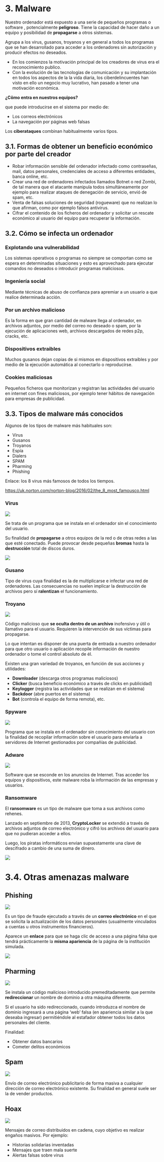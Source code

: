 # 3. Malware

Nuestro ordenador está expuesto a una serie de pequeños programas o software , potencialmente **peligroso**. Tiene la capacidad de hacer daño a un equipo y posibilidad de **propagarse** a otros sistemas.

Agrupa a los virus, gusanos, troyanos y en general a todos los programas que se han desarrollado para acceder a los ordenadores sin autorización y producir efectos no deseados.

- En los comienzos la motivación principal de los creadores de virus era el reconocimiento publico.
- Con la evolución de las tecnologías de comunicación y su implantación en todos los aspectos de la la vida diaria, los ciberdelincuentes han visto en ello un negocio muy lucrativo, han pasado a tener una motivación económica.

**¿Cömo entra en nuestros equipos?**

que puede introducirse en el sistema por medio de:

- Los correos electrónicos
- La navegación por páginas web falsas

Los **ciberataques** combinan habitualmente varios tipos.

## 3.1. Formas de obtener un beneficio económico por parte del creador

- Robar información sensible del ordenador infectado como contraseñas, mail, datos personales,
credenciales de acceso a diferentes entidades, banca online, etc.
- Crear una red de ordenadores infectados llamados Botnet o red Zombi, de tal manera que el
atacante manipula todos simultáneamente por ejemplo para realizar ataques de denegación de
servicio, envió de spam, etc.
- Venta de falsas soluciones de seguridad (rogueware) que no realizan lo que afirman, como por
ejemplo falsos antivirus.
- Cifrar el contenido de los ficheros del ordenador y solicitar un rescate económico al usuario del
equipo para recuperar la información.

## 3.2. Cómo se infecta un ordenador

### Explotando una vulnerabilidad

Los sistemas operativos o programas no siempre se comportan como se espera en determinadas situaciones y esto es aprovechado para ejecutar comandos no
deseados o introducir programas maliciosos.

### Ingeniería social

Mediante técnicas de abuso de confianza para apremiar a un usuario a que realice
determinada acción.

### Por un archivo malicioso

Es la forma en que gran cantidad de malware llega al ordenador, en archivos adjuntos, por medio del correo no deseado o spam, por la ejecución de aplicaciones web, archivos descargados de redes p2p, cracks, etc.

### Dispositivos extraibles

Muchos gusanos dejan copias de si mismos en dispositivos extraibles y por
medio de la ejecución automática al conectarlo o reproducirse.

### Cookies maliciosas

Pequeños ficheros que monitorizan y registran las actividades del usuario en
internet con fines maliciosos, por ejemplo tener hábitos de navegación para empresas de publicidad.

## 3.3. Tipos de malware más conocidos

Algunos de los tipos de malware más habituales son:

- Virus
- Gusanos
- Troyanos
- Espía
- Dialers
- SPAM
- Pharming
- Phishing

Enlace: los 8 virus más famosos de todos los tiempos.

https://uk.norton.com/norton-blog/2016/02/the_8_most_famousco.html

### Virus

![](img/2019-12-10-09-23-43.png)

Se trata de un programa que se instala en el ordenador sin el conocimiento del usuario.

Su finalidad de **propagarse** a otros equipos de la red o de otras redes a las que esté conectado.
Puede provocar desde pequeñas **bromas** hasta la **destrucción** total de discos duros.

![](img/2019-11-23-18-04-26.png)

### Gusano

Tipo de virus cuya finalidad es la de multiplicarse e infectar una red de ordenadores. Las consecuencias no suelen implicar la destrucción de archivos pero sí **ralentizan** el funcionamiento.

### Troyano

![](img/2019-12-10-09-00-14.png)

Código malicioso que **se oculta dentro de un archivo** inofensivo y útil o llamativo para el usuario. Requieren la intervención de sus víctimas para propagarse.

Lo que intentan es disponer de una puerta de entrada a nuestro ordenador para que otro usuario o aplicación recopile información de nuestro ordenador o tome el control absoluto de él.

Existen una gran variedad de troyanos, en función de sus acciones y utilidades:

- **Downloader** (descarga otros programas maliciosos)
- **Clicker** (busca beneficio económico a través de clicks en publicidad)
- **Keylogger** (registra las actividades que se realizan en el sistema)
- **Backdoor** (abre puertos en el sistema)
- **Bot** (controla el equipo de forma remota), etc.

### Spyware

![](img/2019-12-10-09-19-13.png)

Programa que se instala en el ordenador sin conocimiento del usuario con la finalidad de recopilar información sobre el usuario para enviarla a servidores de Internet gestionados por compañías de publicidad.

### Adware

![](img/2019-12-10-09-19-42.png)

Software que se esconde en los anuncios de Internet. Tras acceder los equipos y dispositivos, este malware roba la información de las empresas y usuarios.

### Ransomware

El **ransomware** es un tipo de malware que toma a sus archivos como rehenes.

Lanzado en septiembre de 2013, **CryptoLocker** se extendió a través de archivos adjuntos de correo electrónico y cifró los archivos del usuario para que no pudieran acceder a ellos.

Luego, los piratas informáticos envian supuestamente una clave de descifrado a cambio de una suma de dinero.

![](img/2019-11-27-08-27-37.png)

# 3.4. Otras amenazas malware

## Phishing

![](img/2019-12-10-09-01-08.png)

Es un tipo de fraude ejecutado a través de un **correo electrónico** en el que se solicita la actualización de los datos personales (usualmente vinculados a cuentas u otros instrumentos financieros). 

Aparece un **enlace** para que se haga clic de acceso a una página falsa que tendrá prácticamente la **misma apariencia** de la página de la institución simulada.

![](img/2019-11-27-08-29-05.png)

## Pharming

![](img/2019-12-10-09-00-57.png)

Se instala un código malicioso introducido premeditadamente que permite **redireccionar** un nombre de dominio a otra máquina diferente.

Si el usuario ha sido redireccionado, cuando introduzca el nombre de dominio ingresará a una página ‘web’ falsa (en apariencia similar a la que deseaba ingresar) permitiéndole al estafador obtener todos los datos personales del cliente.

Finalidad:

- Obtener datos bancarios
- Cometer delitos económicos

## Spam

![](img/2019-12-10-09-00-49.png)

Envío de correo electrónico publicitario de forma masiva a cualquier dirección de correo electrónico existente. Su finalidad en general suele ser la de 
vender productos.

## Hoax

![](img/2019-12-10-09-23-08.png)

Mensajes de correo distribuidos en cadena, cuyo objetivo es realizar engaños masivos. Por ejemplo:

- Historias solidarias inventadas
- Mensajes que traen mala suerte
- Alertas falsas sobre virus

